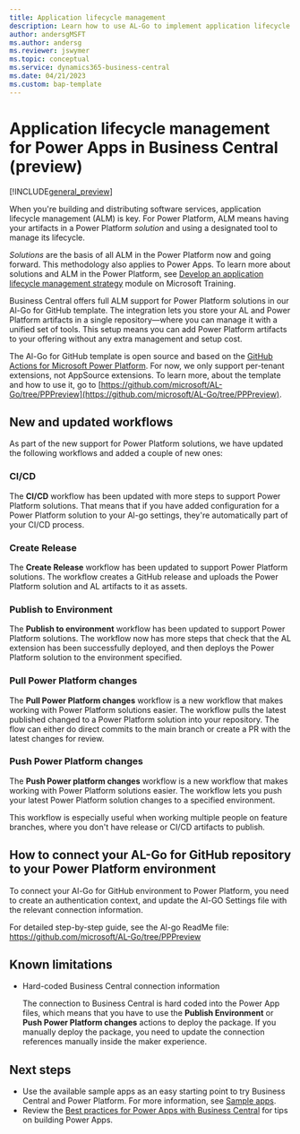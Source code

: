 ```yaml
---
title: Application lifecycle management
description: Learn how to use AL-Go to implement application lifecycle management (ALM) for your Power Apps 
author: andersgMSFT
ms.author: andersg
ms.reviewer: jswymer
ms.topic: conceptual
ms.service: dynamics365-business-central
ms.date: 04/21/2023
ms.custom: bap-template
---
```


# Application lifecycle management for Power Apps in Business Central (preview)

[!INCLUDE[general_preview](../developer/includes/general_preview.md)]

When you're building and distributing software services, application lifecycle management (ALM) is key. For Power Platform, ALM means having your artifacts in a Power Platform *solution* and using a designated tool to manage its lifecycle.

*Solutions* are the basis of all ALM in the Power Platform now and going forward. This methodology also applies to Power Apps. To learn more about solutions and ALM in the Power Platform, see [Develop an application lifecycle management strategy](/training/modules/application-lifecycle-management-strategy/) module on Microsoft Training.

Business Central offers full ALM support for Power Platform solutions in our Al-Go for GitHub template. The integration lets you store your AL and Power Platform artifacts in a single repository&mdash;where you can manage it with a unified set of tools. This setup means you can add Power Platform artifacts to your offering without any extra management and setup cost.  

The Al-Go for GitHub template is open source and based on the [GitHub Actions for Microsoft Power Platform](https://github.com/marketplace/actions/powerplatform-actions). For now, we only support per-tenant extensions, not AppSource extensions. To learn more, about the template and how to use it, go to [https://github.com/microsoft/AL-Go/tree/PPPreview](https://github.com/microsoft/AL-Go/tree/PPPreview).

## New and updated workflows

As part of the new support for Power Platform solutions, we have updated the following workflows and added a couple of new ones:

### CI/CD

The **CI/CD** workflow has been updated with more steps to support Power Platform solutions. That means that if you have added configuration for a Power Platform solution to your Al-go settings, they're automatically part of your CI/CD process.

### Create Release

The **Create Release** workflow has been updated to support Power Platform solutions. The workflow creates a GitHub release and uploads the Power Platform solution and AL artifacts to it as assets.

### Publish to Environment

The **Publish to environment** workflow has been updated to support Power Platform solutions. The workflow now has more steps that check that the AL extension has been successfully deployed, and then deploys the Power Platform solution to the environment specified.

### Pull Power Platform changes

The **Pull Power Platform changes** workflow is a new workflow that makes working with Power Platform solutions easier. The workflow pulls the latest published changed to a Power Platform solution into your repository. The flow can either do direct commits to the main branch or create a PR with the latest changes for review.

### Push Power Platform changes

The **Push Power platform changes** workflow is a new workflow that makes working with Power Platform solutions easier. The workflow lets you push your latest Power Platform solution changes to a specified environment.

This workflow is especially useful when working multiple people on feature branches, where you don't have release or CI/CD artifacts to publish.

## How to connect your AL-Go for GitHub repository to your Power Platform environment

To connect your Al-Go for GitHub environment to Power Platform, you need to create an authentication context, and update the Al-GO Settings file with the relevant connection information.

For detailed step-by-step guide, see the Al-go ReadMe file:  https://github.com/microsoft/AL-Go/tree/PPPreview

## Known limitations

- Hard-coded Business Central connection information  
  
  The connection to Business Central is hard coded into the Power App files, which means that you have to use the **Publish Environment**  or **Push Power Platform changes** actions to deploy the package. If you manually deploy the package, you need to update the connection references manually inside the maker experience.

## Next steps

- Use the available sample apps as an easy starting point to try Business Central and Power Platform. For more information, see [Sample apps](power-apps-samples.md).
- Review the [Best practices for Power Apps with Business Central](power-apps-best-practices.md) for tips on building Power Apps.